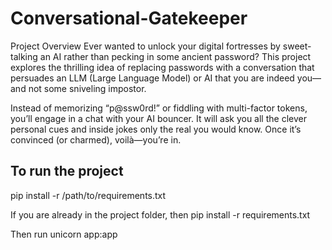 # Conversational-Gatekeeper
Project Overview
Ever wanted to unlock your digital fortresses by sweet-talking an AI rather than pecking in some ancient password? This project explores the thrilling idea of replacing passwords with a conversation that persuades an LLM (Large Language Model) or AI that you are indeed you—and not some sniveling impostor.

Instead of memorizing “p@ssw0rd!” or fiddling with multi-factor tokens, you’ll engage in a chat with your AI bouncer. It will ask you all the clever personal cues and inside jokes only the real you would know. Once it’s convinced (or charmed), voilà—you’re in.

## To run the project

pip install -r /path/to/requirements.txt

If you are already in the project folder, then pip install -r requirements.txt

Then run unicorn app:app
